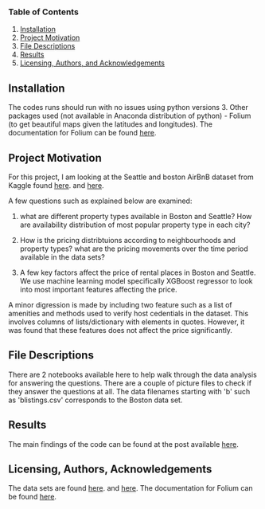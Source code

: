 ### Table of Contents

1. [Installation](#installation)
2. [Project Motivation](#motivation)
3. [File Descriptions](#files)
4. [Results](#results)
5. [Licensing, Authors, and Acknowledgements](#licensing)

## Installation <a name="installation"></a>

The codes runs should run with no issues using python versions 3. Other packages used (not available in Anaconda distribution of python) - Folium (to get beautiful maps given the latitudes and longitudes). The documentation for Folium can be found [here](https://python-visualization.github.io/folium/modules.html#module-folium.map). 

## Project Motivation<a name="motivation"></a>
For this project, I am looking at the Seattle and boston AirBnB dataset from Kaggle found [here](https://www.kaggle.com/airbnb/seattle/notebooks?datasetId=393&sortBy=dateRun). and [here](https://www.kaggle.com/airbnb/boston).

A few questions such as explained below are examined: 

1. what are different property types available in Boston and Seattle? How are availability distribution of most popular property type in each city?

2. How is the pricing distribtuions according to neighbourhoods and property types? what are the pricing movements over the time period available in the data sets?

3. A few key factors affect the price of rental places in Boston and Seattle. We use machine learning model specifically XGBoost regressor to look into most important features affecting the price. 

A minor digression is made by including two feature such as a list of amenities and methods used to verify host cedentials in the dataset. This involves columns of lists/dictionary with elements in quotes. However, it was found that these features does not affect the price significantly. 

## File Descriptions <a name="files"></a>

There are 2 notebooks available here to help walk through the data analysis for answering the questions. There are a couple of picture files to check if they answer the questions at all. The data filenames starting with 'b' such as 'blistings.csv' corresponds to the Boston data set. 

## Results<a name="results"></a>

The main findings of the code can be found at the post available [here](https://vm2018chc2.medium.com/seattle-vs-boston-an-exploration-of-its-airbnb-data-724aa5c9c0b3). 

## Licensing, Authors, Acknowledgements<a name="licensing"></a>
The data sets are found [here](https://www.kaggle.com/airbnb/seattle/notebooks?datasetId=393&sortBy=dateRun). and [here](https://www.kaggle.com/airbnb/boston). The documentation for Folium can be found [here](https://python-visualization.github.io/folium/modules.html#module-folium.map).

